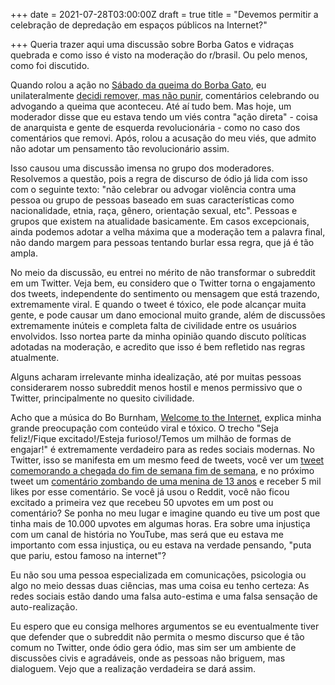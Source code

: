 +++
date = 2021-07-28T03:00:00Z
draft = true
title = "Devemos permitir a celebração de depredação em espaços públicos na Internet?"

+++
Queria trazer aqui uma discussão sobre Borba Gatos e vidraças quebrada e como isso é visto na moderação do r/brasil. Ou pelo menos, como foi discutido.

Quando rolou a ação no [Sábado da queima do Borba Gato](https://noticias.uol.com.br/cotidiano/ultimas-noticias/2021/07/24/estatua-de-borba-gato-e-destruida-por-incendio-em-sao-paulo.htm), eu unilateralmente [decidi remover, mas não punir](https://www.reddit.com/r/brasil/comments/oqx46n/manifestantes_atearam_fogo_em_est%C3%A1tua_do/h6fwjv2/), comentários celebrando ou advogando a queima que aconteceu. Até aí tudo bem. Mas hoje, um moderador disse que eu estava tendo um viés contra "ação direta" - coisa de anarquista e gente de esquerda revolucionária - como no caso dos comentários que removi. Após, rolou a acusação do meu viés, que admito não adotar um pensamento tão revolucionário assim.

Isso causou uma discussão imensa no grupo dos moderadores. Resolvemos a questão, pois a regra de discurso de ódio já lida com isso com o seguinte texto: "não celebrar ou advogar violência contra uma pessoa ou grupo de pessoas baseado em suas características como nacionalidade, etnia, raça, gênero, orientação sexual, etc". Pessoas e grupos que existem na atualidade basicamente. Em casos excepcionais, ainda podemos adotar a velha máxima que a moderação tem a palavra final, não dando margem para pessoas tentando burlar essa regra, que já é tão ampla.

No meio da discussão, eu entrei no mérito de não transformar o subreddit em um Twitter. Veja bem, eu considero que o Twitter torna o engajamento dos tweets, independente do sentimento ou mensagem que está trazendo, extremamente viral. E quando o tweet é tóxico, ele pode alcançar muita gente, e pode causar um dano emocional muito grande, além de discussões extremamente inúteis e completa falta de civilidade entre os usuários envolvidos. Isso nortea parte da minha opinião quando discuto políticas adotadas na moderação, e acredito que isso é bem refletido nas regras atualmente.

Alguns acharam irrelevante minha idealização, até por muitas pessoas considerarem nosso subreddit menos hostil e menos permissivo que o Twitter, principalmente no quesito civilidade.

Acho que a música do Bo Burnham, [Welcome to the Internet](https://www.youtube.com/watch?v=D76KH-Gn23I), explica minha grande preocupação com conteúdo viral e tóxico. O trecho "Seja feliz!/Fique excitado!/Esteja furioso!/Temos um milhão de formas de engajar!" é extremamente verdadeiro para as redes sociais modernas. No Twitter, isso se manifesta em um mesmo feed de tweets, você ver um [tweet comemorando a chegada do fim de semana fim de semana](https://twitter.com/CraigWeekend/status/1406028451396587525), e no próximo tweet um [comentário zombando de uma menina de 13 anos](https://twitter.com/LeviKaique/status/1419784224245272578?s=20) e receber 5 mil likes por esse comentário. Se você já usou o Reddit, você não ficou excitado a primeira vez que recebeu 50 upvotes em um post ou comentário? Se ponha no meu lugar e imagine quando eu tive um post que tinha mais de 10.000 upvotes em algumas horas. Era sobre uma injustiça com um canal de história no YouTube, mas será que eu estava me importanto com essa injustiça, ou eu estava na verdade pensando, "puta que pariu, estou famoso na internet"?

Eu não sou uma pessoa especializada em comunicações, psicologia ou algo no meio dessas duas ciências, mas  uma coisa eu tenho certeza: As redes sociais estão dando uma falsa auto-estima e uma falsa sensação de auto-realização.

Eu espero que eu consiga melhores argumentos se eu eventualmente tiver que defender que o subreddit não permita o mesmo discurso que é tão comum no Twitter, onde ódio gera ódio, mas sim ser um ambiente de discussões civis e agradáveis, onde as pessoas não briguem, mas dialoguem. Vejo que a realização verdadeira se dará assim.